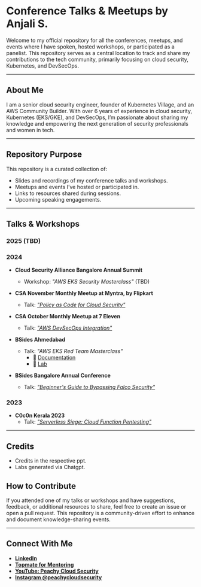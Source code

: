 # Conference Talks & Meetups by Anjali S.

Welcome to my official repository for all the conferences, meetups, and events where I have spoken, hosted workshops, or participated as a panelist. This repository serves as a central location to track and share my contributions to the tech community, primarily focusing on cloud security, Kubernetes, and DevSecOps.

---

## **About Me**
I am a senior cloud security engineer, founder of Kubernetes Village, and an AWS Community Builder. With over 6 years of experience in cloud security, Kubernetes (EKS/GKE), and DevSecOps, I’m passionate about sharing my knowledge and empowering the next generation of security professionals and women in tech.

---

## **Repository Purpose**
This repository is a curated collection of:
- Slides and recordings of my conference talks and workshops.
- Meetups and events I’ve hosted or participated in.
- Links to resources shared during sessions.
- Upcoming speaking engagements.

---

## **Talks & Workshops**

### 2025 (TBD)

### 2024

- **Cloud Security Alliance Bangalore Annual Summit**  
  - Workshop: *"AWS EKS Security Masterclass"*  (TBD)

- **CSA November Monthly Meetup at Myntra, by Flipkart**  
  - Talk: [*"Policy as Code for Cloud Security"*](/2024/Policy-as-Code-Anjali-Insights.pdf)

- **CSA October Monthly Meetup at 7 Eleven**  
  - Talk: [*"AWS DevSecOps Integration"*](/2024/AWS-DevSecOps-Integration-at-7Eleven.pdf)

- **BSides Ahmedabad**  
  - Talk: *"AWS EKS Red Team Masterclass"*
    - 📃 [Documentation](https://ekssecurity.kubernetesvillage.com/)
    - 🥼 [Lab](https://github.com/kubernetesvillage/ecr_eks_security_masterclass_public)

- **BSides Bangalore Annual Conference**  
  - Talk: [*"Beginner's Guide to Bypassing Falco Security"*](/2024/Kubernetes-Security-Bypassing-Falco-BSides-Anjali.pdf)

### 2023

- **C0c0n Kerala 2023**
  - Talk: [*"Serverless Siege: Cloud Function Pentesting"*](/2023/AWS-Serverless-Pentesting-C0c0n-2023.pdf)

---

## Credits
- Credits in the respective ppt.
- Labs generated via Chatgpt.

## **How to Contribute**
If you attended one of my talks or workshops and have suggestions, feedback, or additional resources to share, feel free to create an issue or open a pull request. This repository is a community-driven effort to enhance and document knowledge-sharing events.

---

## **Connect With Me**
- **[LinkedIn](https://www.linkedin.com/in/peachycloudsecurity/)**  
- **[Topmate for Mentoring](https://topmate.io/peachycloudsecurity)**  
- **[YouTube: Peachy Cloud Security](https://www.youtube.com/@peachycloudsecurity)**
- **[Instagram @peachycloudsecurity](https://lnkd.in/gUy62dbM)**




